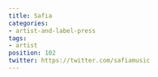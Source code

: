 ```yaml
---
title: Safia
categories:
- artist-and-label-press
tags:
- artist
position: 102
twitter: https://twitter.com/safiamusic
---
```


